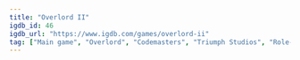 ```yaml
---
title: "Overlord II"
igdb_id: 46
igdb_url: "https://www.igdb.com/games/overlord-ii"
tag: ["Main game", "Overlord", "Codemasters", "Triumph Studios", "Role-playing (RPG)", "Strategy", "Hack and slash/Beat 'em up", "Adventure", "Single player", "Multiplayer", "Co-operative", "Third person", "Action", "Fantasy", "Comedy"]
---
```

